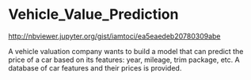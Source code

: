 # Vehicle_Value_Prediction

http://nbviewer.jupyter.org/gist/iamtoci/ea5eaedeb20780309abe

A vehicle valuation company wants to build a model that can predict the price of a car based on its features: year, mileage, trim package, etc. A database of car features and their prices is provided.
